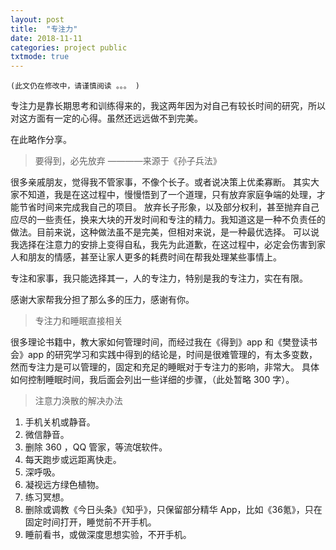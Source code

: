```yaml
---
layout: post
title:  "专注力"
date: 2018-11-11
categories: project public
txtmode: true
---
```


`(此文仍在修改中，请谨慎阅读 。。。 )`

专注力是靠长期思考和训练得来的，我这两年因为对自己有较长时间的研究，所以对这方面有一定的心得。虽然还远远做不到完美。

在此略作分享。

>要得到，必先放弃 ————来源于《孙子兵法》

很多亲戚朋友，觉得我不管家事，不像个长子。或者说决策上优柔寡断。
其实大家不知道，我是在这过程中，慢慢悟到了一个道理，只有放弃家庭争端的处理，才能节省时间来完成我自己的项目。
放弃长子形象，以及部分权利，甚至抛弃自己应尽的一些责任，换来大块的开发时间和专注的精力。我知道这是一种不负责任的做法。目前来说，这种做法虽不是完美，但相对来说，是一种最优选择。
可以说我选择在注意力的安排上变得自私，我先为此道歉，在这过程中，必定会伤害到家人和朋友的情感，甚至让家人更多的耗费时间在帮我处理某些事情上。

专注和家事，我只能选择其一，人的专注力，特别是我的专注力，实在有限。

感谢大家帮我分担了那么多的压力，感谢有你。

>专注力和睡眠直接相关

很多理论书籍中，教大家如何管理时间，而经过我在《得到》app 和《樊登读书会》app 的研究学习和实践中得到的结论是，时间是很难管理的，有太多变数，然而专注力是可以管理的，固定和充足的睡眠对于专注力的影响，非常大。
具体如何控制睡眠时间，我后面会列出一些详细的步骤，（此处暂略 300 字）。


>注意力涣散的解决办法

1. 手机关机或静音。
2. 微信静音。
3. 删除 360 ，QQ 管家，等流氓软件。
4. 每天跑步或远距离快走。
5. 深呼吸。
6. 凝视远方绿色植物。
7. 练习冥想。
8. 删除或调教《今日头条》《知乎》，只保留部分精华 App，比如《36氪》，只在固定时间打开，睡觉前不开手机。
9. 睡前看书，或做深度思想实验，不开手机。